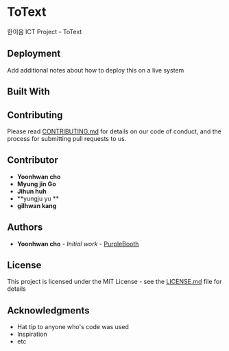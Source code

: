 # ToText

한이음 ICT Project - ToText

## Deployment

Add additional notes about how to deploy this on a live system

## Built With

## Contributing

Please read [CONTRIBUTING.md](https://) for details on our code of conduct, and the process for submitting pull requests to us.

## Contributor
* **Yoonhwan cho**
* **Myung jin Go**
* **Jihun huh**
* **yungju yu **
* **gilhwan kang**


## Authors

* **Yoonhwan cho** - *Initial work* - [PurpleBooth](https://github.com/PurpleBooth)


## License

This project is licensed under the MIT License - see the [LICENSE.md](LICENSE.md) file for details

## Acknowledgments

* Hat tip to anyone who's code was used
* Inspiration
* etc
